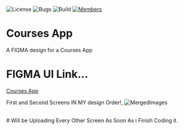 ![License](https://img.shields.io/badge/license-BSD--3-orange) ![Bugs](https://img.shields.io/badge/bugs-0%20open-brightgreen) ![Build](https://img.shields.io/badge/Build-passing-brightgreen?logo=github) [![Members](https://img.shields.io/discord/750034898680807434?label=members&logo=discord&color=7289da)](https://discord.gg/CHZea8zvBG)

# Courses App

A FIGMA design for a Courses App
<br>

# FIGMA UI Link...
<a href="https://www.figma.com/design/ojEAaOeeXrvFjCB4dIvFJi/Online-Learning-App-Design-(Community)?node-id=0-1&t=ytmQx4QXmkWrrKf6-1">Courses App</a>

First and Second Screens IN MY design Order!,
![MergedImages](https://github.com/user-attachments/assets/f75ff9fc-a2d7-44bb-a8a9-cc8d96378adb)

<br>
# Will be Uploading Every Other Screen As Soon As i Finish Coding it.
